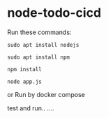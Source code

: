 # node-todo-cicd

Run these commands:


`sudo apt install nodejs`


`sudo apt install npm`


`npm install`

`node app.js`

or Run by docker compose

test and run..
....
